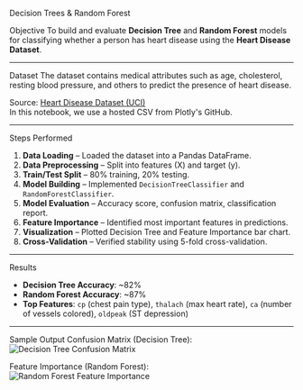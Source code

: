  Decision Trees & Random Forest

 Objective
To build and evaluate **Decision Tree** and **Random Forest** models for classifying whether a person has heart disease using the **Heart Disease Dataset**.

---

Dataset
The dataset contains medical attributes such as age, cholesterol, resting blood pressure, and others to predict the presence of heart disease.

Source: [Heart Disease Dataset (UCI)](https://www.kaggle.com/ronitf/heart-disease-uci)  
In this notebook, we use a hosted CSV from Plotly's GitHub.

---

 Steps Performed
1. **Data Loading** – Loaded the dataset into a Pandas DataFrame.
2. **Data Preprocessing** – Split into features (X) and target (y).
3. **Train/Test Split** – 80% training, 20% testing.
4. **Model Building** – Implemented `DecisionTreeClassifier` and `RandomForestClassifier`.
5. **Model Evaluation** – Accuracy score, confusion matrix, classification report.
6. **Feature Importance** – Identified most important features in predictions.
7. **Visualization** – Plotted Decision Tree and Feature Importance bar chart.
8. **Cross-Validation** – Verified stability using 5-fold cross-validation.

---

 Results
- **Decision Tree Accuracy**: ~82%  
- **Random Forest Accuracy**: ~87%  
- **Top Features**: `cp` (chest pain type), `thalach` (max heart rate), `ca` (number of vessels colored), `oldpeak` (ST depression)  

---

 Sample Output
Confusion Matrix (Decision Tree):  
![Decision Tree Confusion Matrix](confusion_matrix_dt.png)  

Feature Importance (Random Forest):  
![Random Forest Feature Importance](feature_importance.png)  
